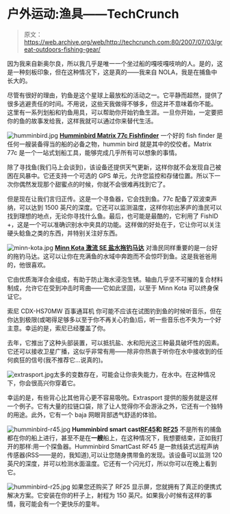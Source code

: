 # 户外运动:渔具——TechCrunch

> 原文：<https://web.archive.org/web/http://techcrunch.com:80/2007/07/03/great-outdoors-fishing-gear/>

因为我来自新奥尔良，所以我几乎是唯一一个坐过船的嘎吱嘎吱响的人。是的，这是一种刻板印象，但在这种情况下，这是真的——我来自 NOLA，我是在捕鱼中长大的。

尽管有很好的理由，钓鱼是这个星球上最放松的活动之一。它平静而超然，提供了很多逃避责任的时间。不用说，这些天我做得不够多，但这并不意味着你不能。
 这里有一系列划船和钓鱼用具，可以帮助你开始钓鱼生涯。一旦你开始，一定要把你的鱼的故事发给我，这样我就可以通过你来替代生活。

![humminbird.jpg](img/a3abd6445af9f73088e3f60e4be0f48a.png)
**[Humminbird Matrix 77c Fishfinder](https://web.archive.org/web/20201130081251/http://www.basspro.com/webapp/wcs/stores/servlet/ProductDisplay?storeId=10151&catalogId=10001&langId=-1&partNumber=58733&hvarTarget=search&cmCat=SearchResults)**
一个好的 fish finder 是任何一艘装备得当的船的必备之物，hummin bird 就是其中的佼佼者。Matrix 77c 是一个一站式划船工具，能够完成几乎所有可以想象的事情。

除了寻找鱼(我们马上会谈到)，该设备还提供天气更新，这样你就不会发现自己被困在风暴中。它还支持一个可选的 GPS 单元，允许您监控和存储位置。所以下一次你偶然发现那个甜蜜点的时候，你就不会很难再找到它了。

但是现在让我们言归正传。这是一个寻鱼器，它会找到鱼。77c 配备了双波束声纳，可以达到 1500 英尺的深度。它还可以监测温度，这样你初出茅庐的渔民可以找到理想的地点，无论你寻找什么鱼。最后，也可能是最酷的，它利用了 FishID +，这是一个可以准确识别水中夹具的功能。这样做的好处在于，它让你可以关注硬头鲶鱼之类的东西，并特别关注好东西。

![minn-kota.jpg](img/5f0967adf84f946e58e7912508b061b7.png)
**[Minn Kota 激流 SE 盐水拖钓马达](https://web.archive.org/web/20201130081251/http://www.basspro.com/webapp/wcs/stores/servlet/ProductDisplay?storeId=10151&catalogId=10001&langId=-1&partNumber=58865&hvarTarget=search&cmCat=SearchResults)**
对渔民同样重要的是一台好的拖钓马达。这可以让你在充满鱼的水域中奔跑而不会惊吓到鱼。这是我爸爸用的，他很喜欢。

它由优质海洋合金组成，有助于防止海水浸泡生锈。轴由几乎坚不可摧的复合材料制成，允许它在受到冲击时弯曲——它如此坚固，以至于 Minn Kota 可以终身保证它。

索尼 CDX-HS70MW 百事通耳机
你可能不应该在试图钓到鱼的时候听音乐，但在你达到极限(或喝得足够多以至于你不再关心钓鱼)后，听一些音乐也不失为一个好主意。幸运的是，索尼已经覆盖了你。

去年，它推出了这种头部装置，可以抵抗盐、水和阳光这三种最具破坏性的因素。它还可以接收卫星广播，这似乎非常有用——除非你热衷于听你在水中接收到的任何疯狂的信号(我不推荐它…说真的)。

![extrasport.jpg](img/778775c06b58a70d0fb2da7bd227534a.png)太多的变数存在，可能会让你丧失能力，在水中。在这种情况下，你会很高兴你穿着它。

幸运的是，有些背心比其他背心更不容易吸吮。Extrasport 提供的服务就是这样一个例子。它有大量的拉链口袋，除了让人觉得你不会游泳之外，它还有一个独特的用途。此外，它有一个 baja 网眼背部透气舒适的体验。

![humminbird-r45.jpg](img/7d282444a31835ddd19df3e0c74dec8e.png)
**Humminbird smart cast[RF45](https://web.archive.org/web/20201130081251/http://www.basspro.com/webapp/wcs/stores/servlet/ProductDisplay?storeId=10151&catalogId=10001&langId=-1&partNumber=58969&hvarTarget=search&cmCat=SearchResults)和 [RF25](https://web.archive.org/web/20201130081251/http://www.basspro.com/webapp/wcs/stores/servlet/ProductDisplay?storeId=10151&catalogId=10001&langId=-1&partNumber=58941&hvarTarget=search&cmCat=SearchResults)**
不是所有的捕鱼都在你的船上进行，甚至不是在**一艘**船上，在这种情况下，我想要结束，正如我打开的那样:用一个探鱼器。Humminbird SmartCast RF45 是一款线装式远程声纳传感器(RSS——是的，我知道),可以让您随身携带鱼的发现。该设备可以监测 120 英尺的深度，并可以检测水面温度。它还有一个闪光灯，所以你可以在晚上看到它。

![humminbird-r25.jpg](img/85cb3dc187b7219a40e944f61a9f5789.png)
如果您还购买了 RF25 显示屏，您就拥有了真正的便携式解决方案。它安装在你的杆子上，射程为 150 英尺。如果我小时候有这样的事情，我可能会有一个更快乐的童年。